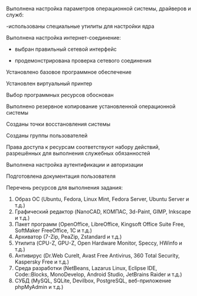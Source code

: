 Выполнена настройка параметров операционной системы, драйверов и служб:

-использованы специальные утилиты для настройки ядра

Выполнена настройка интернет-соединение:

- выбран правильный сетевой интерфейс

- продемонстрирована проверка сетевого соединения

Установлено базовое программное обеспечение

Установлен виртуальный принтер

Выбор программных ресурсов обоснован

Выполнено резервное копирование установленной операционной системы

Созданы точки восстановления системы

Созданы группы пользователей

Права доступа к ресурсам соответствуют набору действий, разрешённых для выполнения служебных обязанностей

Выполнена настройка аутентификации и авторизации

Подготовлена документация пользователя

Перечень ресурсов для выполнения задания:

1. Образ ОС (Ubuntu, Fedora, Linux Mint, Fedora Server, Ubuntu Server и т.д.)
2. Графический редактор (NanoCAD, КОМПАС, 3d-Paint, GIMP, Inkscape и т.д.)
3. Пакет программ (OpenOffice, LibreOffice, Kingsoft Office Suite Free, SoftMaker FreeOffice, 1С и т.д.)
4. Архиватор (7-Zip, PeaZip, Zstandard и т.д.)
5. Утилита (CPU-Z, GPU-Z, Open Hardware Monitor, Speccy, HWinfo и т.д.)
6. Антивирус (Dr.Web CureIt, Avast Free Antivirus, 360 Total Security, Kaspersky Free и т.д.)
7. Среда разработки (NetBeans, Lazarus Linux, Eclipse IDE, Code::Blocks, MonoDevelop, Android Studio, JetBrains Raider и т.д.)
8. СУБД (MySQL, SQLite, Devilbox, PostgreSQL, веб-приложение phpMyAdmin и т.д.)

